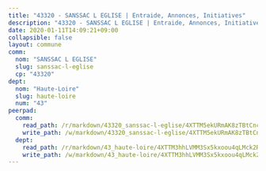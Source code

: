 ```yaml
---
title: "43320 - SANSSAC L EGLISE | Entraide, Annonces, Initiatives"
description: "43320 - SANSSAC L EGLISE | Entraide, Annonces, Initiatives"
date: 2020-01-11T14:09:21+09:00
collapsible: false
layout: commune
comm:
  nom: "SANSSAC L EGLISE"
  slug: sanssac-l-eglise
  cp: "43320"
dept:
  nom: "Haute-Loire"
  slug: haute-loire
  num: "43"
peerpad:
  comm:
    read_path: /r/markdown/43320_sanssac-l-eglise/4XTTM5ekURmAK8zTBtCnctt1VYRbW4zm3Dkvdfou56xgM6fM3
    write_path: /w/markdown/43320_sanssac-l-eglise/4XTTM5ekURmAK8zTBtCnctt1VYRbW4zm3Dkvdfou56xgM6fM3-K3TgUD3T8FPU3KmA8TXNjMyfYrAKaHuHSz7yijEXgx57XBcF2pBn6NoNdGdTrgVbHqGdmxHRcQaQFzJjFtnsrit5xQtjDPbJftDD2iQCT9VGKA7T1Wntpt7NVK6mGAJkLxG6A2zd
  dept:
    read_path: /r/markdown/43_haute-loire/4XTTM3hhLVMM3Sx5kxoou4qLMck2RjGiJF8bjxPuKy3VyRdWX
    write_path: /w/markdown/43_haute-loire/4XTTM3hhLVMM3Sx5kxoou4qLMck2RjGiJF8bjxPuKy3VyRdWX-K3TgTnndWXCUw13Pw3gJoEo9qHUCGXZ4frH2coLZWWDcoWKo22cU2VNENpi117F5bi6bu3WHMPd2VTrETU2R5owQhCBrUQgvCKerk4NqeDhN66egG9mHY8CCfEckbCp9SecEdL6b
---
```


